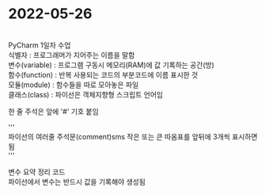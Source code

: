 <h1>2022-05-26</h1> <br>PyCharm 1일차 수업<br>
 식별자 : 프로그래머가 지어주는 이름을 말함<br>
 변수(variable) : 프로그램 구동시 메모리(RAM)에 값 기록하는 공간(방)<br>
 함수(function) : 반복 사용되는 코드의 부분코드에 이름 표시한 것<br>
 모듈(module) : 함수들을 따로 모아놓은 파일<br>
 클래스(class) : 파이선은 객체지향형 스크립트 언어임

한 줄 주석은 앞에 '#' 기호 붙임

'''<br>
파이선의 여러줄 주석문(comment)sms
작은 또는 큰 따옴표를 앞뒤에 3개씩 표시하면 됨<br>
'''

변수 요약 정리 코드<br>
파이선에서 변수는 반드시 값을 기록해야 생성됨<br>